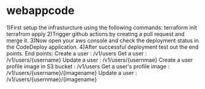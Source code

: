 # webappcode
1)First setup the infrasturcture using the following commands:
  terraform init
  terrafrom apply
2)Trigger github actions by creating a pull request and merge it.
3)Now open your aws console and check the deployment status in the CodeDeploy application.
4)After successful deployment test out the end points.
End points:
Create a user                               : /v1/users
Get a user                                  : /v1/users/{username}
Update a user                               : /v1/users/{usernmae}
Create a user profile image in S3 bucket    : /v1/users
Get a user's profile image                  : /v1/users/{username}/{imagename}
Update a user                               : /v1/users/{usernmae}/{imagename}
